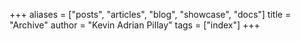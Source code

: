+++
aliases = ["posts", "articles", "blog", "showcase", "docs"]
title = "Archive"
author = "Kevin Adrian Pillay"
tags = ["index"]
+++
